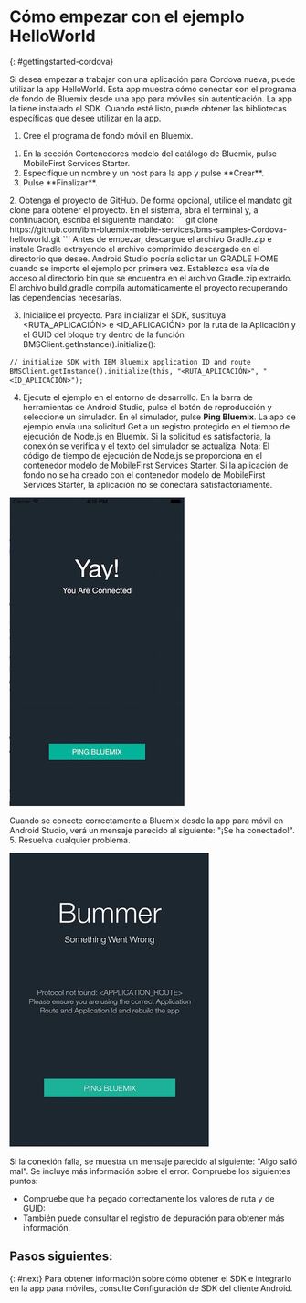 # Cómo empezar con el ejemplo HelloWorld
{: #gettingstarted-cordova}

Si desea empezar a trabajar con una aplicación para Cordova nueva, puede utilizar la app HelloWorld. Esta app muestra cómo conectar con el programa de fondo de Bluemix desde una app para móviles sin autenticación. La app la tiene instalado el SDK. Cuando esté listo, puede obtener las bibliotecas específicas que desee utilizar en la app.

1. Cree el programa de fondo móvil en Bluemix.
<ol>
	<li>En la sección Contenedores modelo del catálogo de Bluemix, pulse MobileFirst Services Starter.</li>
    	<li>Especifique un nombre y un host para la app y pulse **Crear**.</li>
    	<li>Pulse **Finalizar**. </li>
</ol>
2. Obtenga el proyecto de GitHub. De forma opcional, utilice el mandato git clone para obtener el proyecto. En el sistema, abra el terminal y, a continuación, escriba el siguiente mandato:
```
git clone https://github.com/ibm-bluemix-mobile-services/bms-samples-Cordova-helloworld.git
```
Antes de empezar, descargue el archivo Gradle.zip e instale Gradle extrayendo el archivo comprimido descargado en el directorio que desee. Android Studio podría solicitar un GRADLE HOME cuando se importe el ejemplo por primera vez. Establezca esa vía de acceso al directorio bin que se encuentra en el archivo Gradle.zip extraído. El archivo build.gradle compila automáticamente el proyecto recuperando las dependencias necesarias.

3. Inicialice el proyecto.
Para inicializar el SDK, sustituya &lt;RUTA_APLICACIÓN&gt; e &lt;ID_APLICACIÓN&gt; por la ruta de la Aplicación y el GUID del bloque try dentro de la función BMSClient.getInstance().initialize():
```
// initialize SDK with IBM Bluemix application ID and route
BMSClient.getInstance().initialize(this, "<RUTA_APLICACIÓN>", "<ID_APLICACIÓN>");
```
4. Ejecute el ejemplo en el entorno de desarrollo.
En la barra de herramientas de Android Studio, pulse el botón de reproducción y seleccione un simulador.
En el simulador, pulse **Ping Bluemix**. La app de ejemplo envía una solicitud Get a un registro protegido en el tiempo de ejecución de Node.js en
Bluemix. Si la solicitud es satisfactoria, la conexión se verifica y el texto del simulador se actualiza.
Nota: El código de tiempo de ejecución de Node.js se proporciona en el contenedor modelo de MobileFirst Services Starter. Si la aplicación de fondo no se ha creado con el contenedor modelo de MobileFirst Services Starter, la aplicación no se conectará satisfactoriamente.


![Aplicación Hello World conectada correctamente a Bluemix](images/yayconnected.jpg "Figura 1. Aplicación Hello World conectada correctamente a Bluemix")

Cuando se conecte correctamente a Bluemix desde la app para móvil en Android Studio, verá un mensaje parecido al siguiente: "¡Se ha conectado!". 
5. Resuelva cualquier problema.

![Aplicación Hello World no conectada a Bluemix](images/bummer_android.jpg "Figura 2. Aplicación Hello World no conectada a Bluemix")

Si la conexión falla, se muestra un mensaje parecido al siguiente: "Algo salió mal". Se incluye más información sobre el error.
Compruebe los siguientes puntos:
 * Compruebe que ha pegado correctamente los valores de ruta y de GUID:
 * También puede consultar el registro de depuración para obtener más información.

## Pasos siguientes:
{: #next}
Para obtener información sobre cómo obtener el SDK e integrarlo en la app para móviles, consulte Configuración de SDK del cliente Android.
